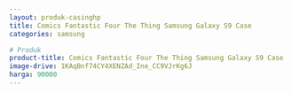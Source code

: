 ```yaml
---
layout: produk-casinghp
title: Comics Fantastic Four The Thing Samsung Galaxy S9 Case
categories: samsung

# Produk
product-title: Comics Fantastic Four The Thing Samsung Galaxy S9 Case
image-drive: 1KAqBnf74CY4XENZAd_Ine_CC9VJrKg6J
harga: 90000
---
```

